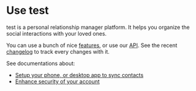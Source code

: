 # Use test <!-- omit in toc -->

test is a personal relationship manager platform.
It helps you organize the social interactions with your loved ones.

You can use a bunch of nice [features](https://www.testhq.com/features), or use our [API](https://www.testhq.com/api).
See the recent [changelog](https://www.testhq.com/changelog) to track every changes with it.

See documentations about:

- [Setup your phone, or desktop app to sync contacts](carddav.md)
- [Enhance security of your account](security.md)
